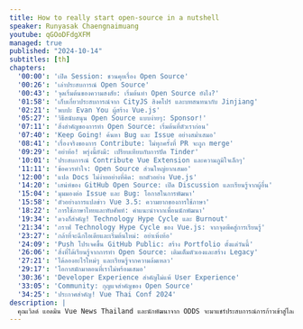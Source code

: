 ```yaml
---
title: How to really start open-source in a nutshell
speaker: Runyasak Chaengnaimuang
youtube: qGOoDFdgXFM
managed: true
published: "2024-10-14"
subtitles: [th]
chapters:
  '00:00': 'เปิด Session: ชวนคุยเรื่อง Open Source'
  '00:26': 'เล่าประสบการณ์ Open Source'
  '00:43': 'จุดเริ่มต้นของความสงสัย: เริ่มต้นทำ Open Source ยังไง?'
  '01:58': 'เก็บเกี่ยวประสบการณ์จาก CityJS สิงคโปร์ และบทสนทนากับ Jinjiang'
  '02:21': 'พบปะ Evan You ผู้สร้าง Vue.js'
  '05:27': 'วิธีสนับสนุน Open Source แบบง่ายๆ: Sponsor!'
  '07:11': 'สิ่งสำคัญของการทำ Open Source: เริ่มต้นที่ตัวเราก่อน'
  '07:40': 'Keep Going! ค้นหา Bug และ Issue อย่างสม่ำเสมอ'
  '08:41': 'เรื่องจริงของการ Contribute: ไม่ทุกครั้งที่ PR จะถูก merge'
  '09:29': 'อย่าท้อ! พรุ่งนี้ยังมี: เปรียบเทียบกับการปัด Tinder'
  '10:01': 'ประสบการณ์ Contribute Vue Extension และความภูมิใจเล็กๆ'
  '11:11': 'ข้อควรทำใจ: Open Source ส่วนใหญ่ยากเสมอ'
  '12:00': 'แปล Docs ไม่ง่ายอย่างที่คิด: ยกตัวอย่าง Vue.js'
  '14:20': 'เสน่ห์ของ GitHub Open Source: เปิด Discussion และเรียนรู้จากผู้อื่น'
  '15:04': 'มุมมองต่อ Issue และ Bug: โอกาสในการพัฒนา'
  '15:58': 'ตัวอย่างการแปลข่าว Vue 3.5: ความยากของการใช้ภาษา'
  '18:22': 'การใช้ภาษาไทยและทับศัพท์: คำแนะนำจากเพื่อนนักพัฒนา'
  '19:34': 'ดวงก็สำคัญ! Technology Hype Cycle และ Burnout'
  '21:34': 'กราฟ Technology Hype Cycle ของ Vue.js: จากจุดพีคสู่การเรียนรู้'
  '23:27': 'กล้าที่จะฉีกไอเดียและเริ่มต้นใหม่: อย่าเพิ่งท้อ'
  '24:09': 'Push โปรเจคขึ้น GitHub Public: สร้าง Portfolio ตั้งแต่วันนี้'
  '26:06': 'สิ่งที่ได้เรียนรู้จากการทำ Open Source: เติมเต็มตัวเองและสร้าง Legacy'
  '27:21': 'ได้ลองอะไรใหม่ๆ และเรียนรู้จากความล้มเหลว'
  '29:17': 'โอกาสมักมาตอนที่เราไม่พร้อมเสมอ'
  '30:36': 'Developer Experience สำคัญไม่แพ้ User Experience'
  '33:05': 'Community: กุญแจสำคัญของ Open Source'
  '34:25': 'ประกาศสำคัญ! Vue Thai Conf 2024'
description: |
  คุณเวิลด์ แอดมิน Vue News Thailand และนักพัฒนาจาก ODDS จะมาแชร์ประสบการณ์การก้าวเข้าสู่โลกของ open source ฟังเรื่องราวการสนทนากับ Evan You และ Jinjiang ผู้พัฒนาของ Vue.js ในยุค Vue 2 และเคล็ดลับในการเริ่มต้น contribute ให้กับ open source project ตั้งแต่การสนับสนุนผู้พัฒนา การมองหา bug หรือแม้แต่การแปล documentation พร้อมเรียนรู้ถึงความท้าทายและข้อคิดที่ได้จากการมีส่วนร่วมกับ community รวมถึงการประกาศงาน Vue Thai Conf 2024
---
```

